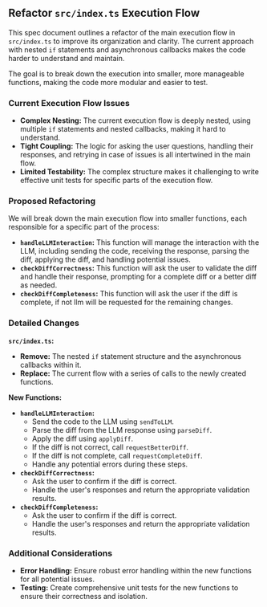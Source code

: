 ## Refactor `src/index.ts` Execution Flow

This spec document outlines a refactor of the main execution flow in `src/index.ts` to improve its organization and clarity. The current approach with nested `if` statements and asynchronous callbacks makes the code harder to understand and maintain. 

The goal is to break down the execution into smaller, more manageable functions, making the code more modular and easier to test. 

### Current Execution Flow Issues

- **Complex Nesting:** The current execution flow is deeply nested, using multiple `if` statements and nested callbacks, making it hard to understand. 
- **Tight Coupling:** The logic for asking the user questions, handling their responses, and retrying in case of issues is all intertwined in the main flow.
- **Limited Testability:** The complex structure makes it challenging to write effective unit tests for specific parts of the execution flow.

### Proposed Refactoring

We will break down the main execution flow into smaller functions, each responsible for a specific part of the process:

- **`handleLLMInteraction`:**  This function will manage the interaction with the LLM, including sending the code, receiving the response, parsing the diff, applying the diff, and handling potential issues.
- **`checkDiffCorrectness`:**  This function will ask the user to validate the diff and handle their response, prompting for a complete diff or a better diff as needed.
- **`checkDiffCompleteness`:** This function will ask the user if the diff is complete, if not llm will be requested for the remaining changes.

### Detailed Changes

**`src/index.ts`:**

- **Remove:** The nested `if` statement structure and the asynchronous callbacks within it.
- **Replace:** The current flow with a series of calls to the newly created functions.

**New Functions:**

- **`handleLLMInteraction`:**
    - Send the code to the LLM using `sendToLLM`.
    - Parse the diff from the LLM response using `parseDiff`.
    - Apply the diff using `applyDiff`.
    - If the diff is not correct, call `requestBetterDiff`.
    - If the diff is not complete, call `requestCompleteDiff`.
    - Handle any potential errors during these steps.
- **`checkDiffCorrectness`:**
    - Ask the user to confirm if the diff is correct.
    - Handle the user's responses and return the appropriate validation results. 
- **`checkDiffCompleteness`:**
    - Ask the user to confirm if the diff is correct.
    - Handle the user's responses and return the appropriate validation results. 

### Additional Considerations

- **Error Handling:** Ensure robust error handling within the new functions for all potential issues.
- **Testing:** Create comprehensive unit tests for the new functions to ensure their correctness and isolation.

